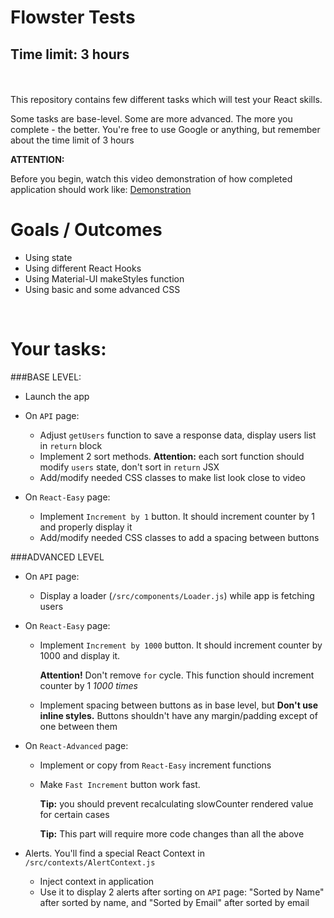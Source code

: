 # Flowster Tests 
## Time limit: 3 hours
<br/>
<br/>
This repository contains few different tasks which will test your React skills.

Some tasks are base-level. Some are more advanced. The more you complete - the better.
You're free to use Google or anything, but remember about the time limit of 3 hours

**ATTENTION:**

Before you begin, watch this video demonstration of how completed application should work like:
[Demonstration](https://youtu.be/NSKhZd-RG0s)

# Goals / Outcomes
- Using state 
- Using different React Hooks
- Using Material-UI makeStyles function
- Using basic and some advanced CSS

&nbsp;
# Your tasks:

###BASE LEVEL:

- Launch the app


- On `API` page:  &nbsp;&nbsp;
  - Adjust `getUsers` function to save a response data, display users list in `return` block
  - Implement 2 sort methods. **Attention:** each sort function should modify `users` state, don't sort in `return` JSX
  - Add/modify needed CSS classes to make list look close to video


- On `React-Easy` page:
  - Implement `Increment by 1` button. It should increment counter by 1 and properly display it
  - Add/modify needed CSS classes to add a spacing between buttons

###ADVANCED LEVEL

- On `API` page:  &nbsp;&nbsp;
  - Display a loader (`/src/components/Loader.js`) while app is fetching users
  

- On `React-Easy` page:
  - Implement `Increment by 1000` button. It should increment counter by 1000 and display it.

    **Attention!** Don't remove `for` cycle. This function should increment counter by 1 *1000 times*
  - Implement spacing between buttons as in base level, but **Don't use inline styles.** Buttons shouldn't have any margin/padding except of one between them


- On `React-Advanced` page:
  - Implement or copy from `React-Easy` increment functions
  - Make `Fast Increment` button work fast.

    **Tip:** you should prevent recalculating slowCounter rendered value for certain cases

    **Tip:** This part will require more code changes than all the above


- Alerts. You'll find a special React Context in `/src/contexts/AlertContext.js`
  - Inject context in application
  - Use it to display 2 alerts after sorting on `API` page: "Sorted by Name" after sorted by name, and "Sorted by Email" after sorted by email